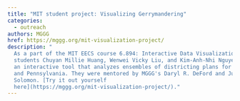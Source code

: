```yaml
---
title: "MIT student project: Visualizing Gerrymandering"
categories:
  - outreach
authors: MGGG
href: https://mggg.org/mit-visualization-project/
description: "
  As a part of the MIT EECS course 6.894: Interactive Data Visualization, MIT
  students Chuyan Millie Huang, Wenwei Vicky Liu, and Kim-Anh-Nhi Nguyen created
  an interactive tool that analyzes ensembles of districting plans for Virginia
  and Pennsylvania. They were mentored by MGGG's Daryl R. DeFord and Justin
  Solomon. [Try it out yourself
  here](https://mggg.org/mit-visualization-project/)."
---
```

